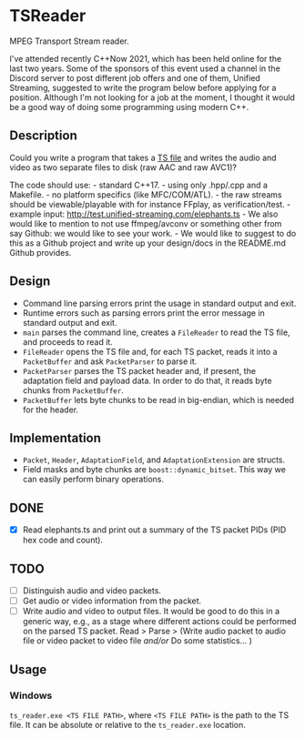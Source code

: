 # TSReader
MPEG Transport Stream reader.

I've attended recently C++Now 2021, which has been held online for the last two years.
Some of the sponsors of this event used a channel in the Discord server to post different job offers and one of them, Unified Streaming, suggested to write the program below before applying for a position.
Although I'm not looking for a job at the moment, I thought it would be a good way of doing some programming using modern C++.

## Description

Could you write a program that takes a [TS file](http://en.wikipedia.org/wiki/MPEG_transport_stream) and writes the audio and video as two separate files to disk (raw AAC and raw AVC1)?

The code should use:
	- standard C++17.
	- using only .hpp/.cpp and a Makefile.
	- no platform specifics (like MFC/COM/ATL).
	- the raw streams should be viewable/playable with for instance FFplay, as verification/test.
	- example input: http://test.unified-streaming.com/elephants.ts
	- We also would like to mention to not use ffmpeg/avconv or something other from say Github: we would like to see your work.
	- We would like to suggest to do this as a Github project and write up your design/docs in the README.md Github provides.

## Design

- Command line parsing errors print the usage in standard output and exit.
- Runtime errors such as parsing errors print the error message in standard output and exit.
- `main` parses the command line, creates a `FileReader` to read the TS file, and proceeds to read it.
- `FileReader` opens the TS file and, for each TS packet, reads it into a `PacketBuffer` and ask `PacketParser` to parse it.
- `PacketParser` parses the TS packet header and, if present, the adaptation field and payload data. In order to do that, it reads byte chunks from `PacketBuffer`.
- `PacketBuffer` lets byte chunks to be read in big-endian, which is needed for the header.

## Implementation

- `Packet`, `Header`, `AdaptationField`, and `AdaptationExtension` are structs.
- Field masks and byte chunks are `boost::dynamic_bitset`. This way we can easily perform binary operations.

## DONE

- [X] Read elephants.ts and print out a summary of the TS packet PIDs (PID hex code and count).

## TODO

- [ ] Distinguish audio and video packets.
- [ ] Get audio or video information from the packet.
- [ ] Write audio and video to output files.
    It would be good to do this in a generic way, e.g., as a stage where different actions could be performed on the parsed TS packet.
    Read > Parse > (Write audio packet to audio file or video packet to video file _and/or_ Do some statistics... )

## Usage

### Windows

`ts_reader.exe <TS FILE PATH>`, where `<TS FILE PATH>` is the path to the TS file. It can be absolute or relative to the `ts_reader.exe` location.
